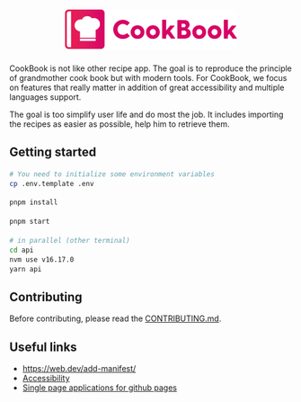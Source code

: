 <h1 align="center">
  <img src="src/assets/logo.svg" alt="CookBook" height="70">
</h1>

CookBook is not like other recipe app. The goal is to reproduce the principle of grandmother cook book but with modern tools. For CookBook, we focus on features that really matter in addition of great accessibility and multiple languages support.

The goal is too simplify user life and do most the job. It includes importing the recipes as easier as possible, help him to retrieve them.

## Getting started

```bash
# You need to initialize some environment variables
cp .env.template .env

pnpm install

pnpm start

# in parallel (other terminal)
cd api
nvm use v16.17.0
yarn api
```

## Contributing

Before contributing, please read the [CONTRIBUTING.md](Guidelines).

## Useful links

- https://web.dev/add-manifest/
- [Accessibility](https://reactjs.org/docs/accessibility.html)
- [Single page applications for github pages](https://github.com/rafgraph/spa-github-pages)
